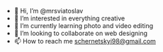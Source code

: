 - 👋 Hi, I’m @mrsviatoslav
- 👀 I’m interested in everything creative
- 🌱 I’m currently learning photo and video editing
- 💞️ I’m looking to collaborate on web designing
- 📫 How to reach me schernetskyi98@gmail.com

<!---
mrsviatoslav/mrsviatoslav is a ✨ special ✨ repository because its `README.md` (this file) appears on your GitHub profile.
You can click the Preview link to take a look at your changes.
--->
